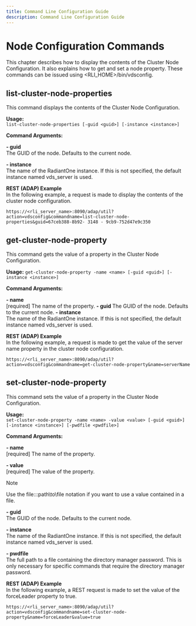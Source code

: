 ```yaml
---
title: Command Line Configuration Guide
description: Command Line Configuration Guide
---
```


# Node Configuration Commands

This chapter describes how to display the contents of the Cluster Node Configuration. It also explains how to get and set a node property. These commands can be issued using
<RLI_HOME>/bin/vdsconfig.

## list-cluster-node-properties

This command displays the contents of the Cluster Node Configuration.

**Usage:**
<br>`list-cluster-node-properties [-guid <guid>] [-instance <instance>]`

**Command Arguments:**

**- guid <guid>**
<br>The GUID of the node. Defaults to the current node.

**- instance <instance>**
<br>The name of the RadiantOne instance. If this is not specified, the default instance named vds_server is used.

**REST (ADAP) Example**
<br>In the following example, a request is made to display the contents of the cluster node configuration.

`https://<rli_server_name>:8090/adap/util?action=vdsconfig&commandname=list-cluster-node-properties&guid=67ceb388-8b92- 3148 - 9cb9-752d47e9c350`

## get-cluster-node-property

This command gets the value of a property in the Cluster Node Configuration.

**Usage:**
`get-cluster-node-property -name <name> [-guid <guid>] [-instance <instance>]`

**Command Arguments:**

**- name <name>**
<br>[required] The name of the property.
**- guid <guid>**
The GUID of the node. Defaults to the current node.
**- instance <instance>**
<br>The name of the RadiantOne instance. If this is not specified, the default instance named vds_server is used.

**REST (ADAP) Example**
<br>In the following example, a request is made to get the value of the server name property in the cluster node configuration.

`https://<rli_server_name>:8090/adap/util?action=vdsconfig&commandname=get-cluster-node-property&name=serverName`

## set-cluster-node-property

This command sets the value of a property in the Cluster Node Configuration.

**Usage:**
<br>`set-cluster-node-property -name <name> -value <value> [-guid <guid>] [-instance <instance>] [-pwdfile <pwdfile>]`

**Command Arguments:**

**- name <name>**
<br>[required] The name of the property.

**- value <value>**
<br>[required] The value of the property.

>[!note]
>Use the file:::path\to\file notation if you want to use a value contained in a file.

**- guid <guid>**
<br>The GUID of the node. Defaults to the current node.

**- instance <instance>**
<br>The name of the RadiantOne instance. If this is not specified, the default instance named
vds_server is used.

**- pwdfile <pwdfile>**
<br>The full path to a file containing the directory manager password. This is only necessary for specific commands that require the directory manager password.

**REST (ADAP) Example**
<br>In the following example, a REST request is made to set the value of the forceLeader property
to true.

`https://<rli_server_name>:8090/adap/util?action=vdsconfig&commandname=set-cluster-node-property&name=forceLeader&value=true`
